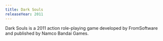 ```yaml
---
title: Dark Souls
releaseYear: 2011
---
```

Dark Souls is a 2011 action role-playing game developed by FromSoftware and published by Namco Bandai Games.